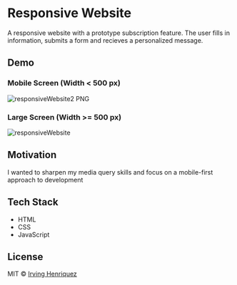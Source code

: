 # Responsive Website

A responsive website  with a prototype subscription feature. The user fills in information, submits a form and recieves a personalized message.


## Demo

###  Mobile Screen (Width < 500 px)
![responsiveWebsite2 PNG](https://user-images.githubusercontent.com/69181038/99624304-0d813100-29fc-11eb-9902-973f01fefb27.jpg)
### Large Screen (Width >= 500 px)
![responsiveWebsite](https://user-images.githubusercontent.com/69181038/99627870-17f2f900-2a03-11eb-8b6f-b2cbb78a5c29.gif)



## Motivation

I wanted to sharpen my media query skills and focus on a mobile-first approach to development

## Tech Stack
- HTML
- CSS
- JavaScript


## License
MIT © [Irving Henriquez](https://github.com/IrvHenri)
